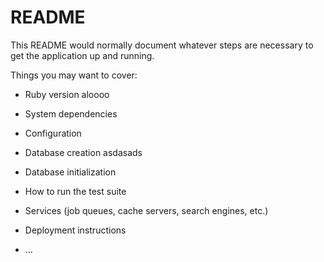 # README

This README would normally document whatever steps are necessary to get the
application up and running.

Things you may want to cover:

* Ruby version
aloooo
* System dependencies

* Configuration

* Database creation
asdasads
* Database initialization

* How to run the test suite

* Services (job queues, cache servers, search engines, etc.)

* Deployment instructions

* ...
